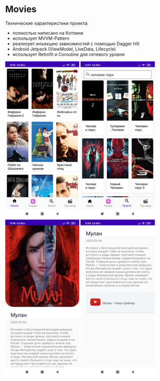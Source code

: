 # Movies
Технические характеристики проекта:

- полностью написано на Котлине
- использует MVVM-Pattern
- реализует инъекцию зависимостей с помощью Dagger hilt
- Android Jetpack (ViewModel, LiveData, Lifecycle)
- использует Retrofit и Coroutine для сетевого уровня

<img height="500" src="https://github.com/nurlan1998/Movies/blob/master/app/src/main/assets/movies_screenshot_1.jpg" />
<img height="500" src="https://github.com/nurlan1998/Movies/blob/master/app/src/main/assets/movies_screenshot_2.jpg" />
<img height="500" src="https://github.com/nurlan1998/Movies/blob/master/app/src/main/assets/movies_screenshot_3.jpg" />
<img height="500" src="https://github.com/nurlan1998/Movies/blob/master/app/src/main/assets/movies_screenshot_4.jpg" />
